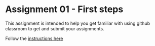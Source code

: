 # Assignment 01 - First steps

This assignment is intended to help you get familiar with
using github classroom to get and submit your assignments.

Follow the [instructions here](https://wellesley-bisc195.github.io/assignments/Assignment01)
